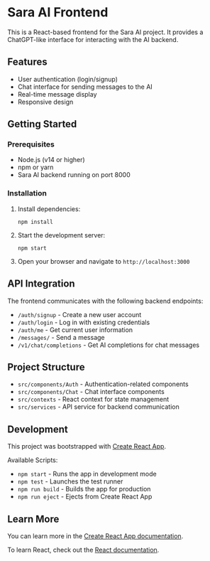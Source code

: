 # Sara AI Frontend

This is a React-based frontend for the Sara AI project. It provides a ChatGPT-like interface for interacting with the AI backend.

## Features

- User authentication (login/signup)
- Chat interface for sending messages to the AI
- Real-time message display
- Responsive design

## Getting Started

### Prerequisites

- Node.js (v14 or higher)
- npm or yarn
- Sara AI backend running on port 8000

### Installation

1. Install dependencies:
   ```
   npm install
   ```

2. Start the development server:
   ```
   npm start
   ```

3. Open your browser and navigate to `http://localhost:3000`

## API Integration

The frontend communicates with the following backend endpoints:

- `/auth/signup` - Create a new user account
- `/auth/login` - Log in with existing credentials
- `/auth/me` - Get current user information
- `/messages/` - Send a message
- `/v1/chat/completions` - Get AI completions for chat messages

## Project Structure

- `src/components/Auth` - Authentication-related components
- `src/components/Chat` - Chat interface components
- `src/contexts` - React context for state management
- `src/services` - API service for backend communication

## Development

This project was bootstrapped with [Create React App](https://github.com/facebook/create-react-app).

Available Scripts:

- `npm start` - Runs the app in development mode
- `npm test` - Launches the test runner
- `npm run build` - Builds the app for production
- `npm run eject` - Ejects from Create React App

## Learn More

You can learn more in the [Create React App documentation](https://facebook.github.io/create-react-app/docs/getting-started).

To learn React, check out the [React documentation](https://reactjs.org/).
